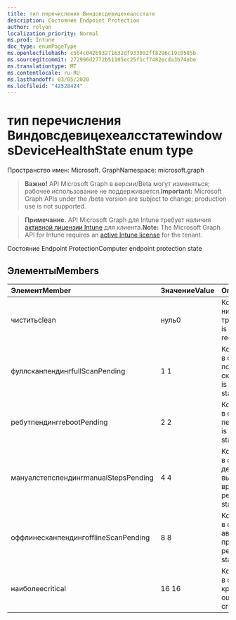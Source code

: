 ```yaml
---
title: тип перечисления Виндовсдевицехеалсстате
description: Состояние Endpoint Protection
author: rolyon
localization_priority: Normal
ms.prod: Intune
doc_type: enumPageType
ms.openlocfilehash: c5b4c042b93271632df933892ff8296c19c0585b
ms.sourcegitcommit: 272996d2772b51105ec25f1cf7482ecda3b74ebe
ms.translationtype: MT
ms.contentlocale: ru-RU
ms.lasthandoff: 03/05/2020
ms.locfileid: "42528424"
---
```

# <a name="windowsdevicehealthstate-enum-type"></a><span data-ttu-id="b9d8d-103">тип перечисления Виндовсдевицехеалсстате</span><span class="sxs-lookup"><span data-stu-id="b9d8d-103">windowsDeviceHealthState enum type</span></span>

<span data-ttu-id="b9d8d-104">Пространство имен: Microsoft. Graph</span><span class="sxs-lookup"><span data-stu-id="b9d8d-104">Namespace: microsoft.graph</span></span>

> <span data-ttu-id="b9d8d-105">**Важно!** API Microsoft Graph в версии/Beta могут изменяться; рабочее использование не поддерживается.</span><span class="sxs-lookup"><span data-stu-id="b9d8d-105">**Important:** Microsoft Graph APIs under the /beta version are subject to change; production use is not supported.</span></span>

> <span data-ttu-id="b9d8d-106">**Примечание.** API Microsoft Graph для Intune требует наличия [активной лицензии Intune](https://go.microsoft.com/fwlink/?linkid=839381) для клиента.</span><span class="sxs-lookup"><span data-stu-id="b9d8d-106">**Note:** The Microsoft Graph API for Intune requires an [active Intune license](https://go.microsoft.com/fwlink/?linkid=839381) for the tenant.</span></span>

<span data-ttu-id="b9d8d-107">Состояние Endpoint Protection</span><span class="sxs-lookup"><span data-stu-id="b9d8d-107">Computer endpoint protection state</span></span>

## <a name="members"></a><span data-ttu-id="b9d8d-108">Элементы</span><span class="sxs-lookup"><span data-stu-id="b9d8d-108">Members</span></span>
|<span data-ttu-id="b9d8d-109">Элемент</span><span class="sxs-lookup"><span data-stu-id="b9d8d-109">Member</span></span>|<span data-ttu-id="b9d8d-110">Значение</span><span class="sxs-lookup"><span data-stu-id="b9d8d-110">Value</span></span>|<span data-ttu-id="b9d8d-111">Описание</span><span class="sxs-lookup"><span data-stu-id="b9d8d-111">Description</span></span>|
|:---|:---|:---|
|<span data-ttu-id="b9d8d-112">чистить</span><span class="sxs-lookup"><span data-stu-id="b9d8d-112">clean</span></span>|<span data-ttu-id="b9d8d-113">нуль</span><span class="sxs-lookup"><span data-stu-id="b9d8d-113">0</span></span>|<span data-ttu-id="b9d8d-114">Компьютер чист и никаких действий не требовалось</span><span class="sxs-lookup"><span data-stu-id="b9d8d-114">Computer is clean and no action is required</span></span>|
|<span data-ttu-id="b9d8d-115">фуллсканпендинг</span><span class="sxs-lookup"><span data-stu-id="b9d8d-115">fullScanPending</span></span>|<span data-ttu-id="b9d8d-116">1 </span><span class="sxs-lookup"><span data-stu-id="b9d8d-116">1</span></span>|<span data-ttu-id="b9d8d-117">Компьютер находится в состоянии ожидания полного сканирования</span><span class="sxs-lookup"><span data-stu-id="b9d8d-117">Computer is in pending full scan state</span></span>|
|<span data-ttu-id="b9d8d-118">ребутпендинг</span><span class="sxs-lookup"><span data-stu-id="b9d8d-118">rebootPending</span></span>|<span data-ttu-id="b9d8d-119">2 </span><span class="sxs-lookup"><span data-stu-id="b9d8d-119">2</span></span>|<span data-ttu-id="b9d8d-120">Компьютер находится в состоянии ожидания перезагрузки</span><span class="sxs-lookup"><span data-stu-id="b9d8d-120">Computer is in pending reboot state</span></span>|
|<span data-ttu-id="b9d8d-121">мануалстепспендинг</span><span class="sxs-lookup"><span data-stu-id="b9d8d-121">manualStepsPending</span></span>|<span data-ttu-id="b9d8d-122">4 </span><span class="sxs-lookup"><span data-stu-id="b9d8d-122">4</span></span>|<span data-ttu-id="b9d8d-123">Компьютер находится в состоянии ожидания действий, выполняемых вручную</span><span class="sxs-lookup"><span data-stu-id="b9d8d-123">Computer is in pending manual steps state</span></span>|
|<span data-ttu-id="b9d8d-124">оффлинесканпендинг</span><span class="sxs-lookup"><span data-stu-id="b9d8d-124">offlineScanPending</span></span>|<span data-ttu-id="b9d8d-125">8 </span><span class="sxs-lookup"><span data-stu-id="b9d8d-125">8</span></span>|<span data-ttu-id="b9d8d-126">Компьютер находится в состоянии ожидания автономной проверки</span><span class="sxs-lookup"><span data-stu-id="b9d8d-126">Computer is in pending offline scan state</span></span>|
|<span data-ttu-id="b9d8d-127">наиболее</span><span class="sxs-lookup"><span data-stu-id="b9d8d-127">critical</span></span>|<span data-ttu-id="b9d8d-128">16 </span><span class="sxs-lookup"><span data-stu-id="b9d8d-128">16</span></span>|<span data-ttu-id="b9d8d-129">Компьютер находится в состоянии критической ошибки</span><span class="sxs-lookup"><span data-stu-id="b9d8d-129">Computer is in critical failure state</span></span>|



